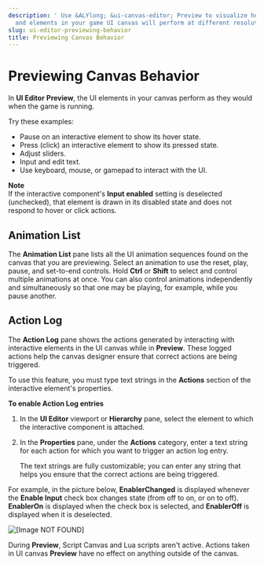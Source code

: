 ```yaml
---
description: ' Use &ALYlong; &ui-canvas-editor; Preview to visualize how the animations
  and elements in your game UI canvas will perform at different resolutions. '
slug: ui-editor-previewing-behavior
title: Previewing Canvas Behavior
---
```

# Previewing Canvas Behavior<a name="ui-editor-previewing-behavior"></a>

In **UI Editor** **Preview**, the UI elements in your canvas perform as they would when the game is running\.

Try these examples:
+ Pause on an interactive element to show its hover state\.
+ Press \(click\) an interactive element to show its pressed state\.
+ Adjust sliders\.
+ Input and edit text\.
+ Use keyboard, mouse, or gamepad to interact with the UI\.

**Note**  
If the interactive component's **Input enabled** setting is deselected \(unchecked\), that element is drawn in its disabled state and does not respond to hover or click actions\.

## Animation List<a name="animation-list-pane"></a>

The **Animation List** pane lists all the UI animation sequences found on the canvas that you are previewing\. Select an animation to use the reset, play, pause, and set\-to\-end controls\. Hold **Ctrl** or **Shift** to select and control multiple animations at once\. You can also control animations independently and simultaneously so that one may be playing, for example, while you pause another\.

## Action Log<a name="action-log"></a>

The **Action Log** pane shows the actions generated by interacting with interactive elements in the UI canvas while in **Preview**\. These logged actions help the canvas designer ensure that correct actions are being triggered\.

To use this feature, you must type text strings in the **Actions** section of the interactive element's properties\.

**To enable Action Log entries**

1. In the **UI Editor** viewport or **Hierarchy** pane, select the element to which the interactive component is attached\. 

1. In the **Properties** pane, under the **Actions** category, enter a text string for each action for which you want to trigger an action log entry\.

   The text strings are fully customizable; you can enter any string that helps you ensure that the correct actions are being triggered\.

For example, in the picture below, **EnablerChanged** is displayed whenever the **Enable Input** check box changes state \(from off to on, or on to off\)\. **EnablerOn** is displayed when the check box is selected, and **EnablerOff** is displayed when it is deselected\.

![\[Image NOT FOUND\]](/images/userguide/game_ui_editor/ui-editor-previewing-action-log.png)

During **Preview**, Script Canvas and Lua scripts aren't active\. Actions taken in UI canvas **Preview** have no effect on anything outside of the canvas\.